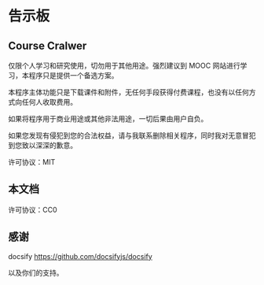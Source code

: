 # 告示板

## Course Cralwer

仅限个人学习和研究使用，切勿用于其他用途。强烈建议到 MOOC 网站进行学习，本程序只是提供一个备选方案。

本程序主体功能只是下载课件和附件，无任何手段获得付费课程，也没有以任何方式向任何人收取费用。

如果将程序用于商业用途或其他非法用途，一切后果由用户自负。

如果您发现有侵犯到您的合法权益，请与我联系删除相关程序，同时我对无意冒犯到您致以深深的歉意。

许可协议：MIT

## 本文档

许可协议：CC0

## 感谢

docsify https://github.com/docsifyjs/docsify

以及你们的支持。
